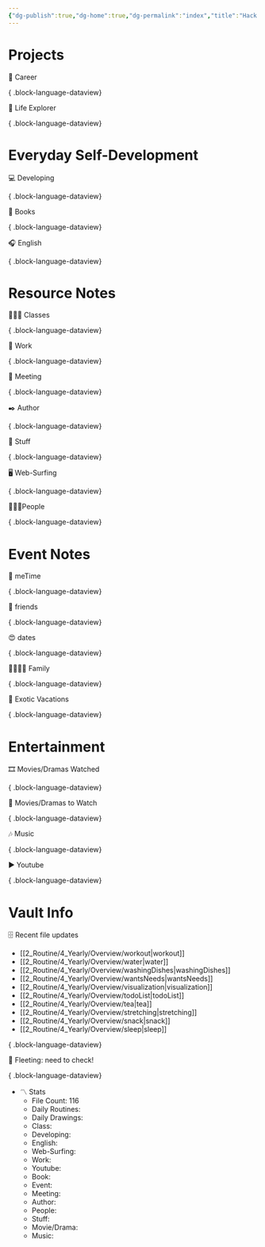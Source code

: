 ```yaml
---
{"dg-publish":true,"dg-home":true,"dg-permalink":"index","title":"Hack The Moon","cssclasses":["dashboard"],"dg-content-classes":"dashboard","permalink":"/index/","contentClasses":"dashboard","tags":["gardenEntry"],"dgPassFrontmatter":true,"noteIcon":"1"}
---
```



# Projects

💼 Career


{ .block-language-dataview}

🧭 Life Explorer


{ .block-language-dataview}

# Everyday Self-Development

💻 Developing


{ .block-language-dataview}

📖 Books


{ .block-language-dataview}

🎧 English


{ .block-language-dataview}

# Resource Notes

👩🏻‍🏫 Classes


{ .block-language-dataview}

💼 Work


{ .block-language-dataview}

🤝 Meeting


{ .block-language-dataview}

✒️ Author


{ .block-language-dataview}

🧸 Stuff


{ .block-language-dataview}

🖥️ Web-Surfing


{ .block-language-dataview}

🧑‍🤝‍🧑People


{ .block-language-dataview}

# Event Notes

💃 meTime


{ .block-language-dataview}

🙂 friends


{ .block-language-dataview}

😍 dates


{ .block-language-dataview}

👨‍👩‍👧‍👦 Family


{ .block-language-dataview}

🌅 Exotic Vacations


{ .block-language-dataview}

# Entertainment

🎞️ Movies/Dramas Watched


{ .block-language-dataview}

🎥 Movies/Dramas to Watch


{ .block-language-dataview}

🎶 Music


{ .block-language-dataview}

▶️ Youtube


{ .block-language-dataview}

# Vault Info

🗄️ Recent file updates

- [[2_Routine/4_Yearly/Overview/workout\|workout]]
- [[2_Routine/4_Yearly/Overview/water\|water]]
- [[2_Routine/4_Yearly/Overview/washingDishes\|washingDishes]]
- [[2_Routine/4_Yearly/Overview/wantsNeeds\|wantsNeeds]]
- [[2_Routine/4_Yearly/Overview/visualization\|visualization]]
- [[2_Routine/4_Yearly/Overview/todoList\|todoList]]
- [[2_Routine/4_Yearly/Overview/tea\|tea]]
- [[2_Routine/4_Yearly/Overview/stretching\|stretching]]
- [[2_Routine/4_Yearly/Overview/snack\|snack]]
- [[2_Routine/4_Yearly/Overview/sleep\|sleep]]

{ .block-language-dataview}

🔖 Fleeting: need to check!


{ .block-language-dataview}

-   〽️ Stats
    -   File Count: 116
    -   Daily Routines: 
    -   Daily Drawings: 
    -   Class: 
    -   Developing: 
    -   English: 
    -   Web-Surfing: 
    -   Work: 
    -   Youtube: 
    -   Book: 
    -   Event: 
    -   Meeting: 
    -   Author: 
    -   People: 
    -   Stuff: 
    -   Movie/Drama: 
    -   Music: 
